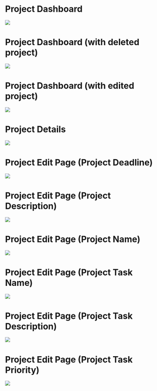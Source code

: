 # Project Dashboard
![](https://github.com/jtj9817/projekt_manager_bth745/blob/MahnoorPrototype/PrototypeRevision2Screenshots/Project%20Dasboard%201.png)

# Project Dashboard (with deleted project)
![](https://github.com/jtj9817/projekt_manager_bth745/blob/MahnoorPrototype/PrototypeRevision2Screenshots/Project%20Dashboard%20Deleted.png)

# Project Dashboard (with edited project)
![](https://github.com/jtj9817/projekt_manager_bth745/blob/MahnoorPrototype/PrototypeRevision2Screenshots/Project%20Dashboard%20edited.png)

# Project Details
![](https://github.com/jtj9817/projekt_manager_bth745/blob/MahnoorPrototype/PrototypeRevision2Screenshots/Project%20Details.png)

# Project Edit Page (Project Deadline)
![](https://github.com/jtj9817/projekt_manager_bth745/blob/MahnoorPrototype/PrototypeRevision2Screenshots/Project%20Edit%20Page(Deadline).png)

# Project Edit Page (Project Description)
![](https://github.com/jtj9817/projekt_manager_bth745/blob/MahnoorPrototype/PrototypeRevision2Screenshots/Project%20Edit%20Page(Description).png)

# Project Edit Page (Project Name)
![](https://github.com/jtj9817/projekt_manager_bth745/blob/MahnoorPrototype/PrototypeRevision2Screenshots/Project%20Edit%20Page(Name).png)

# Project Edit Page (Project Task Name)
![](https://github.com/jtj9817/projekt_manager_bth745/blob/MahnoorPrototype/PrototypeRevision2Screenshots/Project%20Edit%20Page(Task%20Name).png)

# Project Edit Page (Project Task Description)
![](https://github.com/jtj9817/projekt_manager_bth745/blob/MahnoorPrototype/PrototypeRevision2Screenshots/Project%20Edit%20Page(Task%20Decription).png)

# Project Edit Page (Project Task Priority)
![](https://github.com/jtj9817/projekt_manager_bth745/blob/MahnoorPrototype/PrototypeRevision2Screenshots/Project%20Edit%20Page(Task%20Priority).png)
